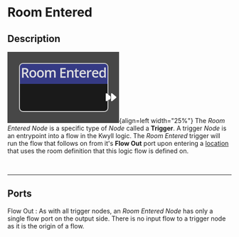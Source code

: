 # Room Entered

## Description

![Room Entered Node](../../assets/nodes/room_entered_trigger.png){align=left width="25%"}
The *Room Entered Node* is a specific type of *Node* called a __Trigger__. A
trigger *Node* is an entrypoint into a flow in the Kwyll logic. The *Room
Entered* trigger will run the flow that follows on from it's __Flow Out__ port
upon entering a [location](../../introduction/terminology.md#locations) that
uses the room definition that this logic flow is defined on.  

<br style="clear:left"/>

-------

## Ports

Flow Out
: As with all trigger nodes, an *Room Entered Node* has only a single flow port
  on the output side. There is no input flow to a trigger node as it is
  the origin of a flow.


